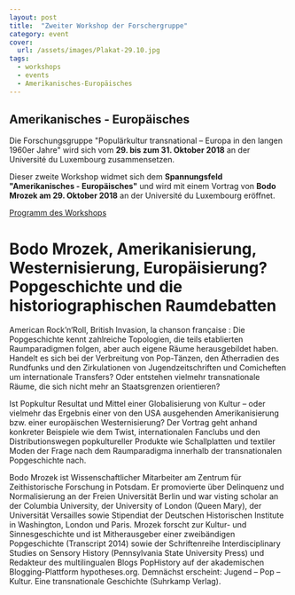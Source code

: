 ```yaml
---
layout: post
title:  "Zweiter Workshop der Forschergruppe"
category: event
cover:
  url: /assets/images/Plakat-29.10.jpg
tags:
  - workshops
  - events
  - Amerikanisches-Europäisches
---
```


## Amerikanisches - Europäisches

Die  Forschungsgruppe "Populärkultur transnational – Europa in den langen 1960er Jahre" wird sich vom **29. bis zum 31. Oktober 2018** an der Université du Luxembourg zusammensetzen.

Dieser zweite Workshop widmet sich dem **Spannungsfeld "Amerikanisches - Europäisches"** und wird mit einem Vortrag von **Bodo Mrozek am 29. Oktober 2018** an der Université du Luxembourg eröffnet.

<!-- more -->
[Programm des Workshops](../../../../assets/pdf/Flyer-29.10.18.pdf)

# Bodo Mrozek, Amerikanisierung, Westernisierung, Europäisierung? Popgeschichte und die historiographischen Raumdebatten

American Rock’n‘Roll, British Invasion, la chanson française : Die Popgeschichte kennt zahlreiche Topologien, die teils etablierten Raumparadigmen folgen, aber auch eigene Räume herausgebildet haben. Handelt es sich bei der Verbreitung von Pop-Tänzen, den Ätherradien des Rundfunks und den Zirkulationen von Jugendzeitschriften und Comicheften um internationale Transfers? Oder entstehen vielmehr transnationale Räume, die sich nicht mehr an Staatsgrenzen orientieren?

Ist Popkultur Resultat und Mittel einer Globalisierung von Kultur – oder vielmehr das Ergebnis einer von den USA ausgehenden Amerikanisierung bzw. einer europäischen Westernisierung? Der Vortrag geht anhand konkreter Beispiele wie dem Twist, internationalen Fanclubs und den Distributionswegen popkultureller Produkte wie Schallplatten und textiler Moden der Frage nach dem Raumparadigma innerhalb der transnationalen Popgeschichte nach.

Bodo Mrozek ist Wissenschaftlicher Mitarbeiter am Zentrum für Zeithistorische Forschung in Potsdam. Er promovierte über Delinquenz und Normalisierung an der Freien Universität Berlin und war visting scholar an der Columbia University, der University of London (Queen Mary), der Universität Versailles sowie Stipendiat der Deutschen Historischen Institute in Washington, London und Paris. Mrozek forscht zur Kultur- und Sinnesgeschichte und ist Mitherausgeber einer zweibändigen Popgeschichte (Transcript 2014) sowie der Schriftenreihe Interdisciplinary Studies on Sensory History (Pennsylvania State University Press) und Redakteur des multilingualen Blogs PopHistory auf der akademischen Blogging-Plattform hypotheses.org. Demnächst erscheint: Jugend – Pop – Kultur. Eine transnationale Geschichte (Suhrkamp Verlag).
